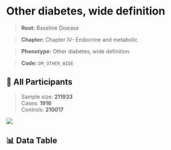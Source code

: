 # Other diabetes, wide definition

> **Root:** Baseline Disease  

> **Chapter:** Chapter IV- Endocrine and metabolic  

> **Phenotype:** Other diabetes, wide definition  

> **Code:** `DM_OTHER_WIDE`

## 🧪 All Participants  
> Sample size: **211933**  
> Cases: **1916**  
> Controls: **210017**
<img src="/Sensitive/Figures/ALL/Incidence/DM_OTHER_WIDE.png"/>

## 📊 Data Table
<CsvTableMRF src="/Sensitive/Data/ALL/Incidence/COX_DM_OTHER_WIDE.csv"/>

